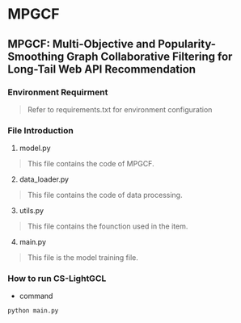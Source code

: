 # MPGCF

## MPGCF: Multi-Objective and Popularity-Smoothing Graph Collaborative Filtering for Long-Tail Web API Recommendation

### Environment Requirment
> Refer to requirements.txt for environment configuration

### File Introduction
1. model.py
> This file contains the code of MPGCF.
2. data_loader.py
> This file contains the code of data processing.
3. utils.py
> This file contains the founction used in the item.
4. main.py
> This file is the model training file.


### How to run CS-LightGCL
* command

`python main.py `



